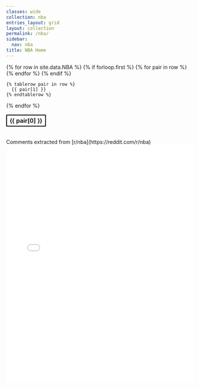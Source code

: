 ```yaml
---
classes: wide
collection: nba
entries_layout: grid
layout: collection
permalink: /nba/
sidebar:
  nav: nba
title: NBA Home
---
```


<style>
	th{
	    border:2px solid #000000;
	}

	td{
	    border:1px solid #000000;
	}
</style>

<script src="https://www.kryogenix.org/code/browser/sorttable/sorttable.js"></script>

<table class="sortable">
  {% for row in site.data.NBA %}
    {% if forloop.first %}
    <tr>
      {% for pair in row %}
        <th class="sorttable_numeric">{{ pair[0] }}</th>
      {% endfor %}
    </tr>
    {% endif %}

    {% tablerow pair in row %}
      {{ pair[1] }}
    {% endtablerow %}
  {% endfor %}
</table>
<br>
Comments extracted from [r/nba](https://reddit.com/r/nba)
<iframe id="igraph" scrolling="no" style="border:none;" seamless="seamless" src="/plots/NBA/NBA.html" height="640" width="100%"></iframe>